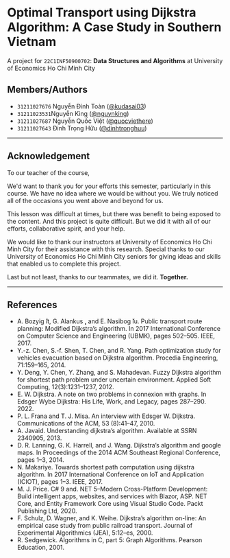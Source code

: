 # Optimal Transport using Dijkstra Algorithm: A Case Study in Southern Vietnam

A project for `22C1INF50900702`: **Data Structures and Algorithms** at University of Economics Ho Chi Minh City

## Members/Authors
- `31211027676` Nguyễn Đình Toàn ([@kudasai03](https://github.com/Kudasai03))
- `31211023531`Nguyễn King ([@nguynking](https://github.com/nguynking))
- `31211027687` Nguyễn Quốc Việt ([@quocviethere](https://github.com/quocviethere))
- `31211027643` Đinh Trọng Hữu ([@dinhtronghuu](https://github.com/dinhtronghuu))

______

## Acknowledgement
To our teacher of the course,

We'd want to thank you for your efforts this semester, particularly in this course. We have no idea where we would be without you. We truly noticed all of the occasions you went above and beyond for us.

This lesson was difficult at times, but there was benefit to being exposed to the content. And this project is quite difficult. But we did it with all of our efforts, collaborative spirit, and your help.

We would like to thank our instructors at University of Economics Ho Chi Minh City for their assistance with this research. Special thanks to our University of Economics Ho Chi Minh City seniors for giving ideas and skills that enabled us to complete this project.

Last but not least, thanks to our teammates, we did it. **Together.**

________

## References
- A. Bozyig ̆it, G. Alankus ̧, and E. Nasibog ̆lu. Public transport route planning: Modified Dijkstra’s algorithm. In 2017 International Conference on Computer Science and Engineering (UBMK), pages 502–505. IEEE, 2017.
- Y.-z. Chen, S.-f. Shen, T. Chen, and R. Yang. Path optimization study for vehicles evacuation based on Dijkstra algorithm. Procedia Engineering, 71:159–165, 2014.
- Y. Deng, Y. Chen, Y. Zhang, and S. Mahadevan. Fuzzy Dijkstra algorithm for shortest path problem under uncertain environment. Applied Soft Computing, 12(3):1231–1237, 2012.
- E. W. Dijkstra. A note on two problems in connexion with graphs. In Edsger Wybe Dijkstra: His Life, Work, and Legacy, pages 287–290. 2022.
- P. L. Frana and T. J. Misa. An interview with Edsger W. Dijkstra. Communications of the ACM, 53 (8):41–47, 2010.
- A. Javaid. Understanding dijkstra’s algorithm. Available at SSRN 2340905, 2013.
- D. R. Lanning, G. K. Harrell, and J. Wang. Dijkstra’s algorithm and google maps. In Proceedings of the 2014 ACM Southeast Regional Conference, pages 1–3, 2014.
- N. Makariye. Towards shortest path computation using dijkstra algorithm. In 2017 International Conference on IoT and Application (ICIOT), pages 1–3. IEEE, 2017.
- M. J. Price. C# 9 and. NET 5–Modern Cross-Platform Development: Build intelligent apps, websites, and services with Blazor, ASP. NET Core, and Entity Framework Core using Visual Studio Code. Packt Publishing Ltd, 2020.
- F. Schulz, D. Wagner, and K. Weihe. Dijkstra’s algorithm on-line: An empirical case study from public railroad transport. Journal of Experimental Algorithmics (JEA), 5:12–es, 2000.
- R. Sedgewick. Algorithms in C, part 5: Graph Algorithms. Pearson Education, 2001.
